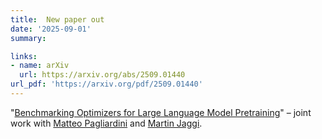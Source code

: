 ```yaml
---
title:  New paper out
date: '2025-09-01'
summary:

links:
- name: arXiv
  url: https://arxiv.org/abs/2509.01440
url_pdf: 'https://arxiv.org/pdf/2509.01440'
---
```

"[Benchmarking Optimizers for Large Language Model Pretraining](https://arxiv.org/abs/2509.01440)" – joint work with [Matteo Pagliardini](https://scholar.google.ch/citations?user=FXacC3oAAAAJ&hl=en) and [Martin Jaggi](https://people.epfl.ch/martin.jaggi).